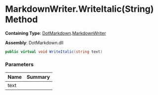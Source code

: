 # MarkdownWriter\.WriteItalic\(String\) Method

**Containing Type**: [DotMarkdown](../../README.md)\.[MarkdownWriter](../README.md)

**Assembly**: DotMarkdown\.dll

```csharp
public virtual void WriteItalic(string text)
```

### Parameters

| Name | Summary |
| ---- | ------- |
| text | |

